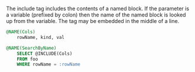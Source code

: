 The include tag includes the contents of a named block.
If the parameter is a variable (prefixed by colon) then the name of the named block is looked up from the variable.
The tag may be embedded in the middle of a line.

```sql
@NAME(Cols)
    rowName, kind, val

@NAME(SearchByName)
    SELECT @INCLUDE(Cols)
    FROM foo
    WHERE rowName = :rowName
```
